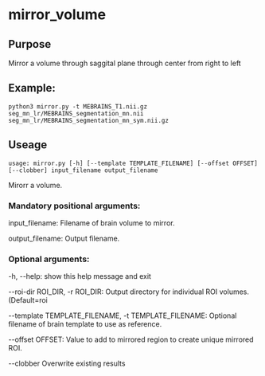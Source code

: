 # mirror_volume

## Purpose

Mirror a volume through saggital plane through center from right to left

## Example:

`python3 mirror.py -t MEBRAINS_T1.nii.gz  seg_mn_lr/MEBRAINS_segmentation_mn.nii seg_mn_lr/MEBRAINS_segmentation_mn_sym.nii.gz`

## Useage

`usage: mirror.py [-h] [--template TEMPLATE_FILENAME] [--offset OFFSET] [--clobber] input_filename output_filename`

Mirorr a volume.

### Mandatory positional arguments:

  input_filename:  Filename of brain volume to mirror.
  
  output_filename:  Output filename.
  

### Optional arguments:

  -h, --help:            show this help message and exit

  --roi-dir ROI_DIR, -r ROI_DIR: Output directory for individual ROI volumes. (Default=roi

  --template TEMPLATE_FILENAME, -t TEMPLATE_FILENAME:  Optional filename of brain template to use as reference.
                        
  --offset OFFSET:       Value to add to mirrored region to create unique mirrored ROI.

  --clobber             Overwrite existing results

  
